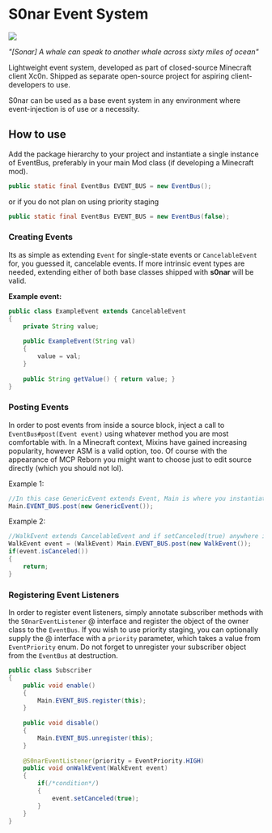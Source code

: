# S0nar Event System
![](https://i.imgur.com/0zO3m3E.png)

*"[Sonar] A whale can speak to another whale across sixty miles of ocean"*

Lightweight event system, developed as part of closed-source Minecraft client Xc0n. Shipped as separate open-source project for aspiring client-developers to use.

S0nar can be used as a base event system in any environment where event-injection is of use or a necessity.


## How to use
Add the package hierarchy to your project and instantiate a single instance of EventBus, preferably in your main Mod class (if developing a Minecraft mod).

```java
public static final EventBus EVENT_BUS = new EventBus();
```
 or if you do not plan on using priority staging
 ```java
public static final EventBus EVENT_BUS = new EventBus(false);
```

### Creating Events
Its as simple as extending ``Event`` for single-state events or ``CancelableEvent`` for, you guessed it, cancelable events. If more intrinsic event types are needed, extending either of both base classes shipped with **s0nar** will be valid.

**Example event:**
```java
public class ExampleEvent extends CancelableEvent 
{
	private String value;
	
	public ExampleEvent(String val)
	{
		value = val;
	}
	
	public String getValue() { return value; }
}
```
### Posting Events
In order to post events from inside a source block, inject a call to `EventBus#post(Event event)` using whatever method you are most comfortable with. In a Minecraft context, Mixins have gained increasing popularity, however ASM is a valid option, too. Of course with the appearance of MCP Reborn you might want to choose just to edit source directly (which you should not lol).

Example 1:
```java
//In this case GenericEvent extends Event, Main is where you instantiated the event bus
Main.EVENT_BUS.post(new GenericEvent());
```
Example 2:
```java
//WalkEvent extends CancelableEvent and if setCanceled(true) anywhere in the event raise chain, the resulting event instance will cause a return.
WalkEvent event = (WalkEvent) Main.EVENT_BUS.post(new WalkEvent());
if(event.isCanceled())
{
	return; 
}
```
### Registering Event Listeners
In order to register event listeners, simply annotate subscriber methods with the `S0narEventListener` @ interface and register the object of the owner class to the `EventBus`. If you wish to use priority staging, you can optionally supply the @ interface with a `priority` parameter, which takes a value from `EventPriority` enum. Do not forget to unregister your subscriber object from the `EventBus` at destruction.

```java
public class Subscriber
{
	public void enable()
	{
		Main.EVENT_BUS.register(this);
	}
	
	public void disable()
	{
		Main.EVENT_BUS.unregister(this);
	}
	
	@S0narEventListener(priority = EventPriority.HIGH)
	public void onWalkEvent(WalkEvent event)
	{
		if(/*condition*/)
		{
			event.setCanceled(true);
		}
	}
}
```


